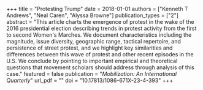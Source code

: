 +++
title = "Protesting Trump"
date = 2018-01-01
authors = ["Kenneth T Andrews", "Neal Caren", "Alyssa Browne"]
publication_types = ["2"]
abstract = "This article charts the emergence of protest in the wake of the 2016 presidential election describing trends in protest activity from the first to second Women's Marches. We document characteristics including the magnitude, issue diversity, geographic range, tactical repertoire, and persistence of street protest, and we highlight key similarities and differences between this wave of protest and other recent episodes in the U.S. We conclude by pointing to important empirical and theoretical questions that movement scholars should address through analysis of this case."
featured = false
publication = "*Mobilization: An International Quarterly*"
url_pdf = ""
doi = "10.17813/1086-671X-23-4-393"
+++
